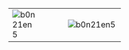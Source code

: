 


<table>
<tr>
 <td><img align="center" alt="b0n21en5" src="https://streak-stats.demolab.com/?user=b0n21en5&theme=highcontrast&include_all_commits=true&count_private=true" style="max-width: 50%;" /></td>
<td><img align="left" alt="b0n21en5" src="https://github-readme-stats-eight-theta.vercel.app/api/top-langs/?username=b0n21en5&show_icons=true&layout=compact&langs_count=10&theme=highcontrast&include_all_commits=true&count_private=true" style="max-width: 100%;" /></td>
</tr>
</table>
